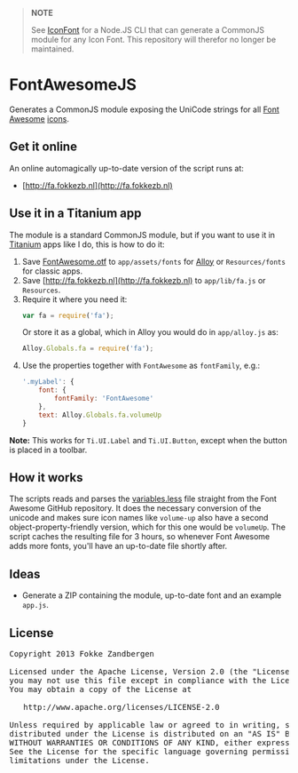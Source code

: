 > **NOTE**
>
> See [IconFont](https://github.com/FokkeZB/IconFont) for a Node.JS CLI that can generate a CommonJS module for any Icon Font.
> This repository will therefor no longer be maintained.

# FontAwesomeJS
Generates a CommonJS module exposing the UniCode strings for all [Font Awesome](http://fontawesome.io) [icons](http://fontawesome.io/cheatsheet/).

## Get it online
An online automagically up-to-date version of the script runs at:

* [http://fa.fokkezb.nl](http://fa.fokkezb.nl)

## Use it in a Titanium app
The module is a standard CommonJS module, but if you want to use it in [Titanium](http://www.appcelerator.com/titanium) apps like I do, this is how to do it:

1. Save [FontAwesome.otf](https://github.com/FortAwesome/Font-Awesome/blob/master/fonts/FontAwesome.otf?raw=true) to `app/assets/fonts` for [Alloy](http://www.appcelerator.com/alloy) or `Resources/fonts` for classic apps.
1. Save [http://fa.fokkezb.nl](http://fa.fokkezb.nl) to `app/lib/fa.js` or `Resources`.
2. Require it where you need it:
    ```javascript
    var fa = require('fa');
    ```
    Or store it as a global, which in Alloy you would do in `app/alloy.js` as:
    ```javascript
    Alloy.Globals.fa = require('fa');
    ```
3. Use the properties together with `FontAwesome` as `fontFamily`, e.g.:
    ```javascript
    '.myLabel': {
        font: {
            fontFamily: 'FontAwesome'
        },
        text: Alloy.Globals.fa.volumeUp
    }
    ```
    
**Note:** This works for `Ti.UI.Label` and `Ti.UI.Button`, except when the button is placed in a toolbar.

## How it works
The scripts reads and parses the [variables.less](https://raw.github.com/FortAwesome/Font-Awesome/master/less/variables.less) file straight from the Font Awesome GitHub repository. It does the necessary conversion of the unicode and makes sure icon names like `volume-up` also have a second object-property-friendly version, which for this one would be `volumeUp`. The script caches the resulting file for 3 hours, so whenever Font Awesome adds more fonts, you'll have an up-to-date file shortly after.

## Ideas

* Generate a ZIP containing the module, up-to-date font and an example `app.js`.

## License

<pre>
Copyright 2013 Fokke Zandbergen

Licensed under the Apache License, Version 2.0 (the "License");
you may not use this file except in compliance with the License.
You may obtain a copy of the License at

   http://www.apache.org/licenses/LICENSE-2.0

Unless required by applicable law or agreed to in writing, software
distributed under the License is distributed on an "AS IS" BASIS,
WITHOUT WARRANTIES OR CONDITIONS OF ANY KIND, either express or implied.
See the License for the specific language governing permissions and
limitations under the License.
</pre>
